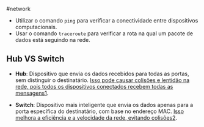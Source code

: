 #network

- Utilizar o comando `ping` para verificar a conectividade entre dispositivos computacionais.
- Usar o comando `traceroute` para verificar a rota na qual um pacote de dados está seguindo na rede.

## Hub VS Switch 

- **Hub**: Dispositivo que envia os dados recebidos para todas as portas, sem distinguir o destinatário. [Isso pode causar colisões e lentidão na rede, pois todos os dispositivos conectados recebem todas as mensagens](https://www.controle.net/faq/quais-as-principais-diferencas-entre-hubs-e-switches)[1](https://www.controle.net/faq/quais-as-principais-diferencas-entre-hubs-e-switches).
    
- **Switch**: Dispositivo mais inteligente que envia os dados apenas para a porta específica do destinatário, com base no endereço MAC. [Isso melhora a eficiência e a velocidade da rede, evitando colisões](https://www.alura.com.br/artigos/diferencas-entre-hubs-e-switches)[2](https://www.alura.com.br/artigos/diferencas-entre-hubs-e-switches).


